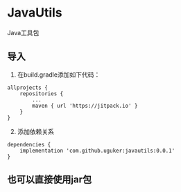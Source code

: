 # JavaUtils
Java工具包

## 导入
1. 在build.gradle添加如下代码：<br>
```
allprojects {
	repositories {
		...
		maven { url 'https://jitpack.io' }
	}
}
```
2. 添加依赖关系
```
dependencies {
	implementation 'com.github.uguker:javautils:0.0.1'
}
```
## 也可以直接使用jar包